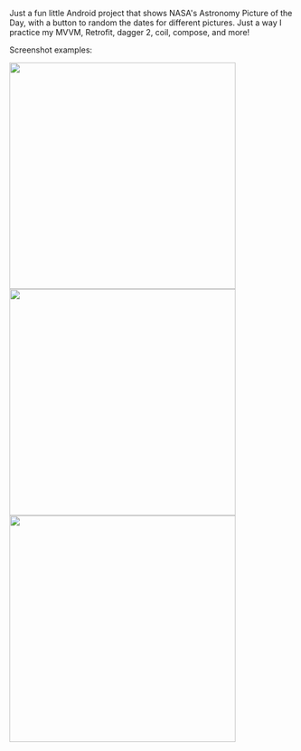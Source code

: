 Just a fun little Android project that shows NASA's Astronomy Picture of the Day, with a button to random the dates for different pictures. Just a way I practice my MVVM, Retrofit, dagger 2, coil, compose, and more!

Screenshot examples:

<img src="https://github.com/user-attachments/assets/a76d1d63-32ba-4b27-9561-3a331235a649" height=400> <img src="https://github.com/user-attachments/assets/06a572b3-83cd-4fbb-ae1b-3ab02e3b31c5" height=400> <img src="https://github.com/user-attachments/assets/a5c1fef4-36ff-4604-be57-56cc5ac508b6" height=400>
